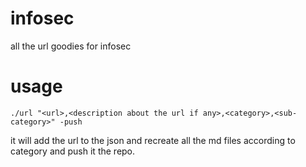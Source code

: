 # infosec
all the url goodies for infosec

# usage
```./url "<url>,<description about the url if any>,<category>,<sub-category>" -push```

 it will add the url to the json and recreate all the md files according to category and push it the repo.
 

